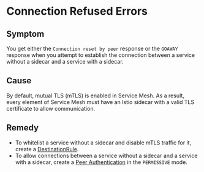# Connection Refused Errors

## Symptom

You get either the `Connection reset by peer` response or the `GOAWAY` response when you attempt to establish the connection between a service without a sidecar and a service with a sidecar.

## Cause

By default, mutual TLS (mTLS) is enabled in Service Mesh. As a result, every element of Service Mesh must have an Istio sidecar with a valid TLS certificate to allow communication.

## Remedy

- To whitelist a service without a sidecar and disable mTLS traffic for it, create a [DestinationRule](https://istio.io/docs/reference/config/networking/destination-rule/).
- To allow connections between a service without a sidecar and a service with a sidecar, create a [Peer Authentication](https://istio.io/latest/docs/reference/config/security/peer_authentication/) in the `PERMISSIVE` mode.
